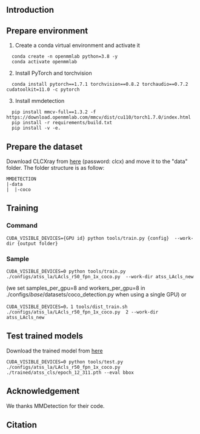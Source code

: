 ## Introduction
## Prepare environment
1. Create a conda virtual environment and activate it
```
  conda create -n openmmlab python=3.8 -y
  conda activate openmmlab
```
2. Install PyTorch and torchvision
```
  conda install pytorch==1.7.1 torchvision==0.8.2 torchaudio==0.7.2 cudatoolkit=11.0 -c pytorch
```
3. Install mmdetection
```
  pip install mmcv-full==1.3.2 -f https://download.openmmlab.com/mmcv/dist/cu110/torch1.7.0/index.html 
  pip install -r requirements/build.txt 
  pip install -v -e.
```
## Prepare the dataset
Download CLCXray from [here](https://pan.baidu.com/s/1fYwxiyGG8cJndebMO4Bn9A) (password: clcx) and move it to the "data" folder. The folder structure is as follow:
```
MMDETECTION
|-data
|  |-coco
```
## Training
### Command
```
CUDA_VISIBLE_DEVICES={GPU id} python tools/train.py {config}  --work-dir {output folder}
```
### Sample
```
CUDA_VISIBLE_DEVICES=0 python tools/train.py ./configs/atss_la/LAcls_r50_fpn_1x_coco.py  --work-dir atss_LAcls_new
``` 
(we set samples_per_gpu=8 and workers_per_gpu=8 in ./configs/_base_/datasets/coco_detection.py when using a single GPU)
or 
```
CUDA_VISIBLE_DEVICES=0，1 tools/dist_train.sh ./configs/atss_la/LAcls_r50_fpn_1x_coco.py  2 --work-dir atss_LAcls_new
```
## Test trained models
Download the trained model from [here](https://pan.baidu.com/s/1HcB_RcIQRtExzPyoTm5xQg?pwd=CLCX)
```
CUDA_VISIBLE_DEVICES=0 python tools/test.py ./configs/atss_la/LAcls_r50_fpn_1x_coco.py ./trained/atss_cls/epoch_12_311.pth --eval bbox
```
## Acknowledgement
We thanks MMDetection for their code.

## Citation

